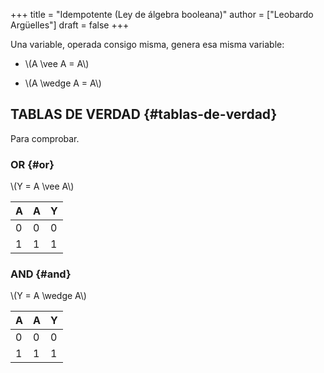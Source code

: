 +++
title = "Idempotente (Ley de álgebra booleana)"
author = ["Leobardo Argüelles"]
draft = false
+++

Una variable, operada consigo misma, genera esa misma variable:

-   \\(A \vee A = A\\)

-   \\(A \wedge A = A\\)


## TABLAS DE VERDAD {#tablas-de-verdad}

Para comprobar.


### OR {#or}

\\(Y = A \vee A\\)

| A | A | Y |
|---|---|---|
| 0 | 0 | 0 |
| 1 | 1 | 1 |


### AND {#and}

\\(Y = A \wedge A\\)

| A | A | Y |
|---|---|---|
| 0 | 0 | 0 |
| 1 | 1 | 1 |
